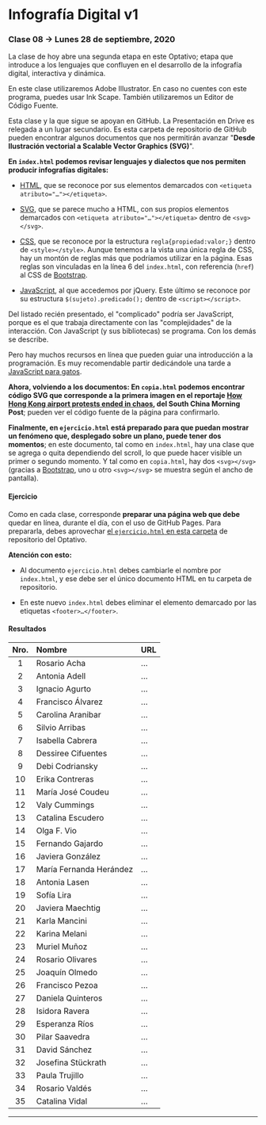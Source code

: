 # Infografía Digital v1

### Clase 08 → Lunes 28 de septiembre, 2020

La clase de hoy abre una segunda etapa en este Optativo; etapa que introduce a los lenguajes que confluyen en el desarrollo de la infografía digital, interactiva y dinámica.

En este clase utilizaremos Adobe Illustrator. En caso no cuentes con este programa, puedes usar Ink Scape. También utilizaremos un Editor de Código Fuente.

Esta clase y la que sigue se apoyan en GitHub. La Presentación en Drive es relegada a un lugar secundario. Es esta carpeta de repositorio de GitHub pueden encontrar algunos documentos que nos permitirán avanzar "**Desde Ilustración vectorial a Scalable Vector Graphics (SVG)**". 

**En `index.html` podemos revisar lenguajes y dialectos que nos permiten producir infografías digitales:**

- [HTML](https://github.com/profesorfaco/dno075-2020/wiki/HTML), que se reconoce por sus elementos demarcados con `<etiqueta atributo="…"></etiqueta>`.

- [SVG](https://github.com/profesorfaco/dno075-2020/wiki/SVG), que se parece mucho a HTML, con sus propios elementos demarcados con `<etiqueta atributo="…"></etiqueta>` dentro de `<svg></svg>`.

- [CSS](https://github.com/profesorfaco/dno075-2020/wiki/CSS), que se reconoce por la estructura `regla{propiedad:valor;}` dentro de `<style></style>`. Aunque tenemos a la vista una única regla de CSS, hay un montón de reglas más que podríamos utilizar en la página. Esas reglas son vinculadas en la línea 6 del `index.html`, con referencia (`href`) al CSS de [Bootstrap](https://getbootstrap.com/).

- [JavaScript](https://github.com/profesorfaco/dno075-2020/wiki/JavaScript), al que accedemos por jQuery. Este último se reconoce por su estructura `$(sujeto).predicado();` dentro de `<script></script>`.

Del listado recién presentado, el "complicado" podría ser JavaScript, porque es el que trabaja directamente con las "complejidades" de la interacción. Con JavaScript (y sus bibliotecas) se programa. Con los demás se describe.

Pero hay muchos recursos en línea que pueden guiar una introducción a la programación. Es muy recomendable partir dedicándole una tarde a [JavaScript para gatos](https://jsparagatos.com/).

**Ahora, volviendo a los documentos: En `copia.html` podemos encontrar código SVG que corresponde a la primera imagen en el reportaje [How Hong Kong airport protests ended in chaos](https://multimedia.scmp.com/infographics/news/hong-kong/article/3022630/hong-kong-airport-protest/), del South China Morning Post**; pueden ver el código fuente de la página para confirmarlo.

**Finalmente, en `ejercicio.html` está preparado para que puedan mostrar un fenómeno que, desplegado sobre un plano, puede tener dos momentos**; en este documento, tal como en `index.html`, hay una clase que se agrega o quita dependiendo del scroll, lo que puede hacer visible un primer o segundo momento. Y tal como en `copia.html`, hay dos `<svg></svg>` (gracias a [Bootstrap](https://getbootstrap.com/), uno u otro `<svg></svg>` se muestra según el ancho de pantalla).

#### Ejercicio

Como en cada clase, corresponde **preparar una página web que debe** quedar en línea, durante el día, con el uso de GitHub Pages. Para prepararla, debes aprovechar [el `ejercicio.html` en esta carpeta](https://profesorfaco.github.io/dno075-2020/clase-08/ejercicio.html) de repositorio del Optativo.

**Atención con esto:**

- Al documento `ejercicio.html` debes cambiarle el nombre por `index.html`, y ese debe ser el único documento HTML en tu carpeta de repositorio.

- En este nuevo `index.html` debes eliminar el elemento demarcado por las etiquetas `<footer>…</footer>`.


#### Resultados

| Nro.  | Nombre | URL |
|:-----:|:-------|:--------|
| 1 | Rosario Acha | … |
| 2 | Antonia Adell | … |
| 3 | Ignacio Agurto | … | 
| 4 | Francisco Álvarez | … |
| 5 | Carolina Aranibar | … | 
| 6 | Silvio Arribas | … |
| 7 | Isabella Cabrera | … |
| 8 | Dessiree Cifuentes | … |
| 9 | Debi Codriansky | … | 
| 10 | Erika Contreras | … |
| 11 | María José Coudeu | … |
| 12 | Valy Cummings | … |
| 13 | Catalina Escudero | … | 
| 14 | Olga F. Vio | … |
| 15 | Fernando Gajardo | … |
| 16 | Javiera González | … |
| 17 | María Fernanda Herández | … |
| 18 | Antonia Lasen | … |
| 19 | Sofía Lira | … |
| 20 | Javiera Maechtig | … |
| 21 | Karla Mancini | … |
| 22 | Karina Melani | … |
| 23 | Muriel Muñoz | … |
| 24 | Rosario Olivares | … |
| 25 | Joaquín Olmedo | … |
| 26 | Francisco Pezoa | … | 
| 27 | Daniela Quinteros | … |
| 28 | Isidora Ravera | … | 
| 29 | Esperanza Ríos | … | 
| 30 | Pilar Saavedra | … |
| 31 | David Sánchez | … |
| 32 | Josefina Stückrath | … |
| 33 | Paula Trujillo | … |
| 34 | Rosario Valdés | … |
| 35 | Catalina Vidal | … |

- - - - - - - -
